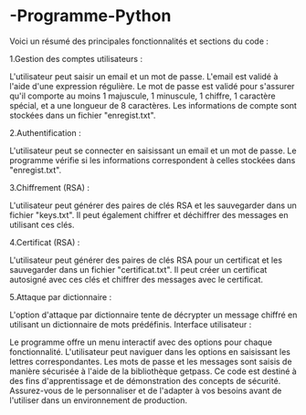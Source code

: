 # -Programme-Python
Voici un résumé des principales fonctionnalités et sections du code :

1.Gestion des comptes utilisateurs :

L'utilisateur peut saisir un email et un mot de passe. L'email est validé à l'aide d'une expression régulière.
Le mot de passe est validé pour s'assurer qu'il comporte au moins 1 majuscule, 1 minuscule, 1 chiffre, 1 caractère spécial, et a une longueur de 8 caractères.
Les informations de compte sont stockées dans un fichier "enregist.txt".

2.Authentification :

L'utilisateur peut se connecter en saisissant un email et un mot de passe.
Le programme vérifie si les informations correspondent à celles stockées dans "enregist.txt".

3.Chiffrement (RSA) :

L'utilisateur peut générer des paires de clés RSA et les sauvegarder dans un fichier "keys.txt".
Il peut également chiffrer et déchiffrer des messages en utilisant ces clés.

4.Certificat (RSA) :

L'utilisateur peut générer des paires de clés RSA pour un certificat et les sauvegarder dans un fichier "certificat.txt".
Il peut créer un certificat autosigné avec ces clés et chiffrer des messages avec le certificat.

5.Attaque par dictionnaire :

L'option d'attaque par dictionnaire tente de décrypter un message chiffré en utilisant un dictionnaire de mots prédéfinis.
Interface utilisateur :

Le programme offre un menu interactif avec des options pour chaque fonctionnalité.
L'utilisateur peut naviguer dans les options en saisissant les lettres correspondantes.
Les mots de passe et les messages sont saisis de manière sécurisée à l'aide de la bibliothèque getpass.
Ce code est destiné à des fins d'apprentissage et de démonstration des concepts de sécurité. Assurez-vous de le personnaliser et de l'adapter à vos besoins avant de l'utiliser dans un environnement de production.
